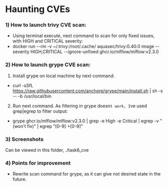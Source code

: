 # Haunting CVEs

### 1) How to launch trivy CVE scan:

- Using terminal execute, next command to scan for only fixed issues, with HIGH and CRITICAL severity:
- docker run --rm -v ~/.trivy:/root/.cache/ aquasec/trivy:0.40.0 image --severity HIGH,CRITICAL --ignore-unfixed ghcr.io/mlflow/mlflow:v2.3.0

### 2) How to launch grype CVE scan:

1. Install grype on local machine by next command:
- curl -sSfL https://raw.githubusercontent.com/anchore/grype/main/install.sh | sh -s -- -b /usr/local/bin
2. Run next command. As filtering in grype doesn`t work, I`ve used grep|egrep to filter output:
- grype ghcr.io/mlflow/mlflow:v2.3.0 | grep -e High -e Critical | egrep -v "\(won't fix\)" | egrep "[0-9] +[0-9]"

### 3) Screenshots

Can be viewed in this folder, ./task6_cve

### 4) Points for improvement

- Rewrite scan command for grype, as it can give not desired state in the future.